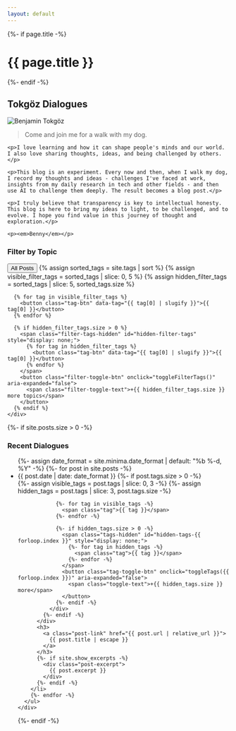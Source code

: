 ```yaml
---
layout: default
---
```


<div class="home">
  {%- if page.title -%}
    <h1 class="page-heading">{{ page.title }}</h1>
  {%- endif -%}

  <div class="intro-section">
    <div class="intro-header">
      <h2>Tokgöz Dialogues</h2>
      <div class="profile-image">
        <img src="https://github.com/benjamintokgoez.png" alt="Benjamin Tokgöz" class="profile-pic">
      </div>
    </div>
    <blockquote class="hero-quote">
      Come and join me for a walk with my dog.
    </blockquote>
    
    <p>I love learning and how it can shape people's minds and our world. I also love sharing thoughts, ideas, and being challenged by others. </p>

    <p>This blog is an experiment. Every now and then, when I walk my dog, I record my thoughts and ideas - challenges I've faced at work, insights from my daily research in tech and other fields - and then use AI to challenge them deeply. The result becomes a blog post.</p>

    <p>I truly believe that transparency is key to intellectual honesty. This blog is here to bring my ideas to light, to be challenged, and to evolve. I hope you find value in this journey of thought and exploration.</p>

    <p><em>Benny</em></p>

    
  </div>

  <!-- Tag Filter Section -->
  <div class="tag-filter-section">
    <h3>Filter by Topic</h3>
    <div id="tag-filter" class="tag-filter">
      <button class="tag-btn active" data-tag="all">All Posts</button>
      {% assign sorted_tags = site.tags | sort %}
      {% assign visible_filter_tags = sorted_tags | slice: 0, 5 %}
      {% assign hidden_filter_tags = sorted_tags | slice: 5, sorted_tags.size %}
      
      {% for tag in visible_filter_tags %}
        <button class="tag-btn" data-tag="{{ tag[0] | slugify }}">{{ tag[0] }}</button>
      {% endfor %}
      
      {% if hidden_filter_tags.size > 0 %}
        <span class="filter-tags-hidden" id="hidden-filter-tags" style="display: none;">
          {% for tag in hidden_filter_tags %}
            <button class="tag-btn" data-tag="{{ tag[0] | slugify }}">{{ tag[0] }}</button>
          {% endfor %}
        </span>
        <button class="filter-toggle-btn" onclick="toggleFilterTags()" aria-expanded="false">
          <span class="filter-toggle-text">+{{ hidden_filter_tags.size }} more topics</span>
        </button>
      {% endif %}
    </div>
  </div>

  {%- if site.posts.size > 0 -%}
    <div class="posts-section">
      <h3>Recent Dialogues</h3>
      <ul class="post-list" id="post-list">
        {%- assign date_format = site.minima.date_format | default: "%b %-d, %Y" -%}
        {%- for post in site.posts -%}
        <li class="post-item" data-tags="{% for tag in post.tags %}{{ tag | slugify }} {% endfor %}">
          <div class="post-meta">
            <span class="post-date">{{ post.date | date: date_format }}</span>
            {%- if post.tags.size > 0 -%}
              <div class="post-tags">
                {%- assign visible_tags = post.tags | slice: 0, 3 -%}
                {%- assign hidden_tags = post.tags | slice: 3, post.tags.size -%}
                
                {%- for tag in visible_tags -%}
                  <span class="tag">{{ tag }}</span>
                {%- endfor -%}
                
                {%- if hidden_tags.size > 0 -%}
                  <span class="tags-hidden" id="hidden-tags-{{ forloop.index }}" style="display: none;">
                    {%- for tag in hidden_tags -%}
                      <span class="tag">{{ tag }}</span>
                    {%- endfor -%}
                  </span>
                  <button class="tag-toggle-btn" onclick="toggleTags({{ forloop.index }})" aria-expanded="false">
                    <span class="toggle-text">+{{ hidden_tags.size }} more</span>
                  </button>
                {%- endif -%}
              </div>
            {%- endif -%}
          </div>
          <h3>
            <a class="post-link" href="{{ post.url | relative_url }}">
              {{ post.title | escape }}
            </a>
          </h3>
          {%- if site.show_excerpts -%}
            <div class="post-excerpt">
              {{ post.excerpt }}
            </div>
          {%- endif -%}
        </li>
        {%- endfor -%}
      </ul>
    </div>
  {%- endif -%}

</div>

<script>
// Tag filtering functionality
document.addEventListener('DOMContentLoaded', function() {
    const tagButtons = document.querySelectorAll('.tag-btn');
    const postItems = document.querySelectorAll('.post-item');
    
    tagButtons.forEach(button => {
        button.addEventListener('click', function() {
            const selectedTag = this.getAttribute('data-tag');
            
            // Update active button
            tagButtons.forEach(btn => btn.classList.remove('active'));
            this.classList.add('active');
            
            // Filter posts
            postItems.forEach(item => {
                const postTags = item.getAttribute('data-tags');
                
                if (selectedTag === 'all' || postTags.includes(selectedTag)) {
                    item.style.display = 'block';
                } else {
                    item.style.display = 'none';
                }
            });
        });
    });
});

// Tag toggle functionality for individual posts
function toggleTags(postIndex) {
    const hiddenTags = document.getElementById('hidden-tags-' + postIndex);
    const toggleBtn = hiddenTags.nextElementSibling;
    const toggleText = toggleBtn.querySelector('.toggle-text');
    const isExpanded = toggleBtn.getAttribute('aria-expanded') === 'true';
    
    if (isExpanded) {
        hiddenTags.style.display = 'none';
        toggleText.textContent = '+' + hiddenTags.children.length + ' more';
        toggleBtn.setAttribute('aria-expanded', 'false');
    } else {
        hiddenTags.style.display = 'inline';
        toggleText.textContent = 'show less';
        toggleBtn.setAttribute('aria-expanded', 'true');
    }
}

// Tag filter toggle functionality
function toggleFilterTags() {
    const hiddenTags = document.getElementById('hidden-filter-tags');
    const toggleBtn = document.querySelector('.filter-toggle-btn');
    const toggleText = toggleBtn.querySelector('.filter-toggle-text');
    const isExpanded = toggleBtn.getAttribute('aria-expanded') === 'true';
    
    if (isExpanded) {
        hiddenTags.style.display = 'none';
        // Count hidden tags by counting buttons inside
        const hiddenCount = hiddenTags.querySelectorAll('.tag-btn').length;
        toggleText.textContent = '+' + hiddenCount + ' more topics';
        toggleBtn.setAttribute('aria-expanded', 'false');
    } else {
        hiddenTags.style.display = 'inline';
        toggleText.textContent = 'show less';
        toggleBtn.setAttribute('aria-expanded', 'true');
    }
}
</script>
